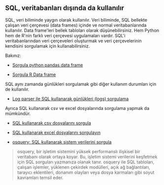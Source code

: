 ## SQL, veritabanları dışında da kullanılır  

SQL, veri biliminde yaygın olarak kullanılır.
Veri biliminde, SQL bellekte çalışan veri çerçevesi (data frames) içinde ve normal veritabanlarında kullanılır.
Data frame'leri bellek tabloları olarak düşünebilirsiniz.
Hem Python hem de R'nin farklı veri çerçevesi uygulamaları vardır.
SQL'i veritabanlarından veri çerçeveleri oluşturmak ve veri çerçevelerinin kendisini sorgulamak için kullanabilirsiniz.

Bakınız:


- [Sorgula python pandas data frame](https://stackoverflow.com/questions/45865608/executing-an-sql-query-on-a-pandas-dataset)

- [Sorgula R Data frame](https://www.rdocumentation.org/packages/sqldf/versions/0.4-11)

SQL aynı zamanda günlükleri sorgulamak gibi diğer kullanım durumları için de kullanılır.

- [Log parser ile SQL kullanarak günlükleri (logs) sorgulama](https://techcommunity.microsoft.com/t5/exchange-team-blog/introducing-log-parser-studio/ba-p/601131)

Ayrıca SQL kullanarak csv ve excel dosyalarında sorgulama yapmak da mümkündür.

- [SQL kullanarak csv dosyalarını sorgula](https://superuser.com/questions/7169/querying-a-csv-file)

- [SQL kullanarak excel dosyalarını sorgulayın](https://stackoverflow.com/questions/18798522/how-to-run-a-sql-query-on-an-excel-table)


- [osquery: SQL kullanarak sistem verilerini sorgula](https://osquery.readthedocs.io/en/stable/)

> osquery, bir işletim sistemini yüksek performanslı ilişkisel bir veritabanı olarak ortaya koyar. 
> Bu, işletim sistemi verilerini keşfetmek için SQL sorguları yazmanıza olanak tanır. 
> osquery ile SQL tabloları, çalışan işlemler, yüklenen çekirdek modülleri, açık ağ bağlantıları, tarayıcı eklentileri, donanım olayları veya dosya karmaları gibi soyut kavramları temsil eder.


